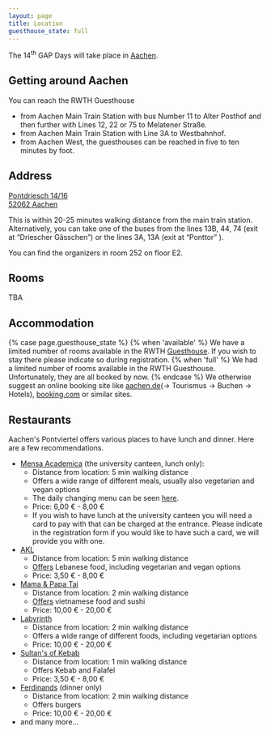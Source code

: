 ```yaml
---
layout: page
title: Location
guesthouse_state: full
---
```


The 14<sup>th</sup> GAP Days will take place in [Aachen](https://www.aachen.de/).

<h2>Getting around Aachen</h2>

You can reach the RWTH Guesthouse 
- from Aachen Main Train Station with bus Number 11 to Alter Posthof and then further with Lines 12, 22 or 75 to Melatener Straße.
- from Aachen Main Train Station with Line 3A to Westbahnhof.
- from Aachen West, the guesthouses can be reached in five to ten minutes by foot.

<h2>Address</h2>

<a href="https://www.openstreetmap.org/#map=19/50.78018/6.08095">
Pontdriesch 14/16<br/>
52062 Aachen</a>

This is within 20-25 minutes walking distance from the main train station. Alternatively, you can take one of the buses from the lines 13B, 44, 74 (exit at “Driescher Gässchen”) or the lines 3A, 13A (exit at “Ponttor” ).

You can find the organizers in room 252 on floor E2.

<h2>Rooms</h2>

TBA


<h2>Accommodation</h2>

{% case page.guesthouse_state %}
{% when 'available' %}
We have a limited number of rooms available in the RWTH [Guesthouse](https://www.rwth-aachen.de/cms/root/Die-RWTH/Kontakt-Anreise/Raumverwaltung/~bdst/Gaestehaeuser/?lidx=1). If you wish to stay there please indicate so during registration.
{% when 'full' %}
We had a limited number of rooms available in the RWTH Guesthouse. Unfortunately, they are all booked by now. 
{% endcase %}
We otherwise suggest an online booking site like [aachen.de](www.aachen.de)(-> Tourismus -> Buchen -> Hotels), [booking.com](https://www.booking.com/) or similar sites.

<h2>Restaurants</h2>

Aachen's Pontviertel offers various places to have lunch and dinner. Here are a few recommendations.

- [Mensa Academica](https://www.openstreetmap.org/search?whereami=1&query=50.78164%2C6.07640#map=19/50.78164/6.07640) (the university canteen, lunch only): 
    - Distance from location: 5 min walking distance
    - Offers a wide range of different meals, usually also vegetarian and vegan options
    - The daily changing menu can be seen [here](https://www.studierendenwerk-aachen.de/en/eating-drinking/mensa-academica-wochenplan-en-kopie.html).
    - Price: 6,00 € - 8,00 €
    - If you wish to have lunch at the university canteen you will need a card to pay with that can be charged at the entrance. Please indicate in the registration form if you would like to have such a card, we will provide you with one.
- [AKL](https://www.openstreetmap.org/search?whereami=1&query=50.77687%2C6.08320#map=19/50.77687/6.08320)
    - Distance from location: 5 min walking distance
    - [Offers](https://www.akl-orient.de/speisekarte) Lebanese food, including vegetarian and vegan options 
    - Price: 3,50 € - 8,00 €
- [Mama & Papa Tai](https://www.openstreetmap.org/search?whereami=1&query=50.77950%2C6.08032#map=19/50.77950/6.08032)
    - Distance from location: 2 min walking distance
    - [Offers](https://mamaundpapatai.de/speisekarte-2/) vietnamese food and sushi
    - Price: 10,00 € - 20,00 €
- [Labyrinth](https://www.openstreetmap.org/search?whereami=1&query=50.78072%2C6.07962#map=19/50.78072/6.07962)
    - Distance from location: 2 min walking distance
    - Offers a wide range of different foods, including vegetarian options
    - Price: 10,00 € - 20,00 €
- [Sultan's of Kebab](https://www.openstreetmap.org/node/5240616476#map=19/50.78010/6.08043)
    - Distance from location: 1 min walking distance
    - Offers Kebab and Falafel
    - Price: 3,50 € - 8,00 €
- [Ferdinands](https://www.openstreetmap.org/search?whereami=1&query=50.77984%2C6.08049#map=19/50.77984/6.08049) (dinner only)
    - Distance from location: 2 min walking distance
    - Offers burgers
    - Price: 10,00 € - 20,00 €
- and many more...

